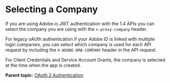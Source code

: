 # Selecting a Company

If you are using Adobe.io JWT authentication with the 1.4 APIs you can select the company you are using with the `x-proxy-company` header.

For legacy oAUth authentication if your Adobe ID is linked with multiple login companies, you can select which company is used for each API request by including the `X-ADOBE-DMA-COMPANY` header in the API request.

For Client Credentials and Service Account Grants, the company is selected at the time when the app is created.

**Parent topic:** [OAuth 2 Authentication](auth_overview.md)

